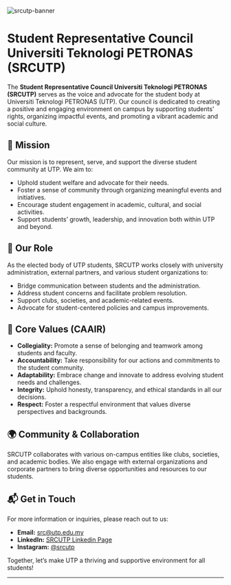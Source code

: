 ![srcutp-banner](https://github.com/user-attachments/assets/69fe85a3-3574-4966-8c5f-898ad4d270fa)

# Student Representative Council Universiti Teknologi PETRONAS (SRCUTP)

The **Student Representative Council Universiti Teknologi PETRONAS (SRCUTP)** serves as the voice and advocate for the student body at Universiti Teknologi PETRONAS (UTP). Our council is dedicated to creating a positive and engaging environment on campus by supporting students' rights, organizing impactful events, and promoting a vibrant academic and social culture.

## 📜 Mission
Our mission is to represent, serve, and support the diverse student community at UTP. We aim to:
- Uphold student welfare and advocate for their needs.
- Foster a sense of community through organizing meaningful events and initiatives.
- Encourage student engagement in academic, cultural, and social activities.
- Support students’ growth, leadership, and innovation both within UTP and beyond.

## 🔧 Our Role
As the elected body of UTP students, SRCUTP works closely with university administration, external partners, and various student organizations to:
- Bridge communication between students and the administration.
- Address student concerns and facilitate problem resolution.
- Support clubs, societies, and academic-related events.
- Advocate for student-centered policies and campus improvements.

## 🌟 Core Values (CAAIR)
- **Collegiality:** Promote a sense of belonging and teamwork among students and faculty.
- **Accountability:** Take responsibility for our actions and commitments to the student community.
- **Adaptability:** Embrace change and innovate to address evolving student needs and challenges.
- **Integrity:** Uphold honesty, transparency, and ethical standards in all our decisions.
- **Respect:** Foster a respectful environment that values diverse perspectives and backgrounds.

## 🌍 Community & Collaboration
SRCUTP collaborates with various on-campus entities like clubs, societies, and academic bodies. We also engage with external organizations and corporate partners to bring diverse opportunities and resources to our students.

## 📬 Get in Touch
For more information or inquiries, please reach out to us:
- **Email:** src@utp.edu.my
- **LinkedIn:** [SRCUTP Linkedin Page](https://www.linkedin.com/company/srcutp)
- **Instagram:** [@srcutp](https://www.instagram.com/srcutp_official)

Together, let’s make UTP a thriving and supportive environment for all students!

---


